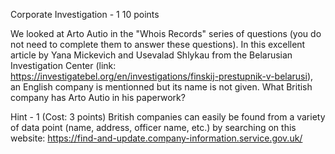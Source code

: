 Corporate Investigation - 1
10 points

We looked at Arto Autio in the "Whois Records" series of questions (you do not need to complete them to answer these questions). In this excellent article by Yana Mickevich and Usevalad Shlykau from the Belarusian Investigation Center (link: https://investigatebel.org/en/investigations/finskij-prestupnik-v-belarusi), an English company is mentionned but its name is not given. What British company has Arto Autio in his paperwork?

Hint - 1 (Cost: 3 points)
British companies can easily be found from a variety of data point (name, address, officer name, etc.) by searching on this website: https://find-and-update.company-information.service.gov.uk/
